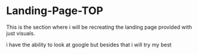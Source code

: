 # Landing-Page-TOP

This is the section where i will be recreating the landing page provided with just visuals. 

i have the ability to look at google but besides that i will try my best 
